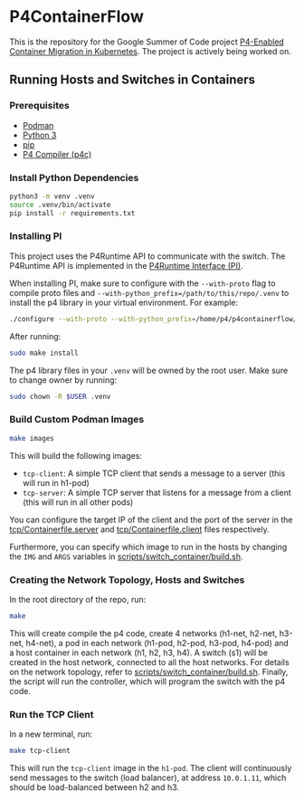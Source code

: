 # P4ContainerFlow

This is the repository for the Google Summer of Code project [P4-Enabled Container Migration in Kubernetes](https://summerofcode.withgoogle.com/programs/2024/projects/sYbpOJhD). The project is actively being worked on.


## Running Hosts and Switches in Containers

### Prerequisites
- [Podman](https://podman.io/docs/installation)
- [Python 3](https://www.python.org/downloads/)
- [pip](https://pip.pypa.io/en/stable/installation/)
- [P4 Compiler (p4c)](https://github.com/p4lang/p4c)

### Install Python Dependencies
```bash
python3 -m venv .venv
source .venv/bin/activate
pip install -r requirements.txt
```

### Installing PI
This project uses the P4Runtime API to communicate with the switch. The P4Runtime API is implemented in the [P4Runtime Interface (PI)](https://github.com/p4lang/PI).

When installing PI, make sure to configure with the `--with-proto` flag to compile proto files and `--with-python_prefix=/path/to/this/repo/.venv` to install the p4 library in your virtual environment. For example:
```bash
./configure --with-proto --with-python_prefix=/home/p4/p4containerflow/.venv
```
After running:
```bash
sudo make install
```
The p4 library files in your `.venv` will be owned by the root user. Make sure to change owner by running:
```bash
sudo chown -R $USER .venv
``` 



### Build Custom Podman Images
```bash
make images
```
This will build the following images:
- `tcp-client`: A simple TCP client that sends a message to a server (this will run in h1-pod)
- `tcp-server`: A simple TCP server that listens for a message from a client (this will run in all other pods)

You can configure the target IP of the client and the port of the server in the [tcp/Containerfile.server](tcp/Containerfile.server) and [tcp/Containerfile.client](tcp/Containerfile.client) files respectively.

Furthermore, you can specify which image to run in the hosts by changing the `IMG` and `ARGS` variables in [scripts/switch_container/build.sh](scripts/switch_container/build.sh).

### Creating the Network Topology, Hosts and Switches
In the root directory of the repo, run:
```bash
make
```
This will create compile the p4 code, create 4 networks (h1-net, h2-net, h3-net, h4-net), a pod in each network (h1-pod, h2-pod, h3-pod, h4-pod) and a host container in each network (h1, h2, h3, h4). A switch (s1) will be created in the host network, connected to all the host networks. For details on the network topology, refer to [scripts/switch_container/build.sh](scripts/switch_container/build.sh).
Finally, the script will run the controller, which will program the switch with the p4 code.

### Run the TCP Client
In a new terminal, run:
```bash
make tcp-client
```
This will run the `tcp-client` image in the `h1-pod`. The client will continuously send messages to the switch (load balancer), at address `10.0.1.11`, which should be load-balanced between h2 and h3.